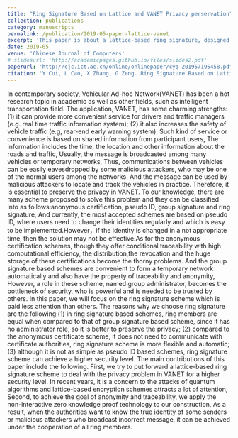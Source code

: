 ```yaml
---
title: "Ring Signature Based on Lattice and VANET Privacy perservation"
collection: publications
category: manuscripts
permalink: /publication/2019-05-paper-lattice-vanet
excerpt: 'This paper is about a lattice-based ring signature, designed for VANET.'
date: 2019-05
venue: 'Chinese Journal of Computers'
# slidesurl: 'http://academicpages.github.io/files/slides2.pdf'
paperurl: 'http://cjc.ict.ac.cn/online/onlinepaper/cyq-201957195458.pdf'
citation: 'Y Cui, L Cao, X Zhang, G Zeng. Ring Signature Based on Lattice and VANET Privacy perservation. Chinese Journal of Computers 40(5):980-992(2019).'
---
```


In contemporary society, Vehicular Ad-hoc Network(VANET) has been a hot research topic in academic as well as other fields, such as intelligent transportation field. The application, VANET, has some charming strengths: (1) it can provide more convenient service for drivers and traffic managers (e.g. real time traffic information system); (2) it also increases the safety of vehicle traffic (e.g, rear-end early warning system). Such kind of service or convenience is based on shared information from participant users, The information includes the time, the location and other information about the roads and traffic, Usually, the message is broadcasted among many vehicles or temporary networks, Thus, communications between vehicles can be easily eavesdropped by some malicious attackers, who may be one of the normal users among the networks. And the message can be used by malicious attackers to locate and track the vehicles in practice. Therefore, it is essential to preserve the privacy in VANET. To our knowledge, there are many scheme proposed to solve this problem and they can be classified into as follows:anonymous certification, pseudo ID, group signature and ring signature, And currently, the most accepted schemes are based on pseudo ID, where users need to change their identities regularly and which is easy to be implemented.However，if the identity is changed in a not appropriate time, then the solution may not be effective.As for the anonymous certification schemes, though they offer conditional traceability with high computational efficiency, the distribution,the revocation and the huge storage of these certifications become the thorny problems. And the group signature based schemes are convenient to form a temporary network automatically and also have the property of traceability and anonymity, However, a role in these scheme, named group administrator, becomes the bottleneck of security, who is powerful and is needed to be trusted by others. In this paper, we will focus on the ring signature scheme which is paid less attention than others. The reasons why we choose ring signature are the following:(1) in ring signature based schemes, ring members are equal when compared to that of group signature based scheme, since it has no administrator role, so it is better to preserve the privacy; (2) compared to the anonymous certificate scheme, it does not need to communicate with certificate authorities, ring signature scheme is more flexible and automatic; (3) although it is not as simple as pseudo ID based schemes, ring signature scheme can achieve a higher security level. The main contributions of this paper include the following. First, we try to put forward a lattice-based ring signature scheme to deal with the privacy problem in VANET for a higher security level. In recent years, it is a concern to the attacks of quantum algorithms and lattice-based encryption schemes attracts a lot of attention, Second, to achieve the goal of anonymity and traceability, we apply the non-interactive zero knowledge proof technology to our construction, As a result, when the authorities want to know the true identity of some senders or malicious attackers who broadcast incorrect message, it can be achieved under the cooperation of all ring members.
